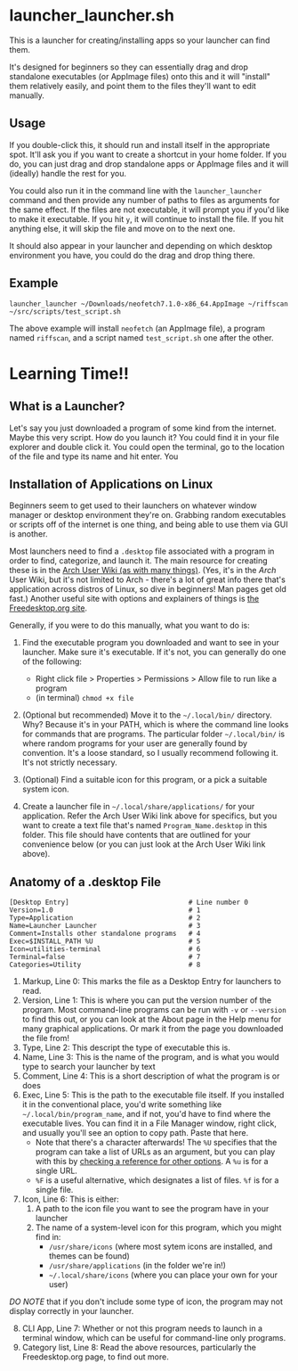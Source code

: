 # launcher_launcher.sh

This is a launcher for creating/installing apps so your launcher can find them.

It's designed for beginners so they can essentially drag and drop standalone executables (or AppImage files) onto this and it will "install" them relatively easily, and point them to the files they'll want to edit manually.

## Usage

If you double-click this, it should run and install itself in the appropriate spot. It'll ask you if you want to create a shortcut in your home folder. If you do, you can just drag and drop standalone apps or AppImage files and it will (ideally) handle the rest for you.

You could also run it in the command line with the `launcher_launcher` command and then provide any number of paths to files as arguments for the same effect. If the files are not executable, it will prompt you if you'd like to make it executable. If you hit `y`, it will continue to install the file. If you hit anything else, it will skip the file and move on to the next one.

It should also appear in your launcher and depending on which desktop environment you have, you could do the drag and drop thing there.

## Example

```
launcher_launcher ~/Downloads/neofetch7.1.0-x86_64.AppImage ~/riffscan ~/src/scripts/test_script.sh
```

The above example will install `neofetch` (an AppImage file), a program named `riffscan`, and a script named `test_script.sh` one after the other.

# Learning Time!!

## What is a Launcher?

Let's say you just downloaded a program of some kind from the internet. Maybe this very script. How do you launch it? You could find it in your file explorer and double click it. You could open the terminal, go to the location of the file and type its name and hit enter. You 

## Installation of Applications on Linux

Beginners seem to get used to their launchers on whatever window manager or desktop environment they're on. Grabbing random executables or scripts off of the internet is one thing, and being able to use them via GUI is another.

Most launchers need to find a `.desktop` file associated with a program in order to find, categorize, and launch it. The main resource for creating these is in the [Arch User Wiki (as with many things)](https://wiki.archlinux.org/title/Desktop_entries). (Yes, it's in the *Arch* User Wiki, but it's not limited to Arch - there's a lot of great info there that's application across distros of Linux, so dive in beginners! Man pages get old fast.) Another useful site with options and explainers of things is [the Freedesktop.org site](https://specifications.freedesktop.org/desktop-entry-spec/latest/).

Generally, if you were to do this manually, what you want to do is:

1. Find the executable program you downloaded and want to see in your launcher. Make sure it's executable. If it's not, you can generally do one of the following:
    * Right click file > Properties > Permissions > Allow file to run like a program
    * (in terminal) `chmod +x file`

1. (Optional but recommended) Move it to the `~/.local/bin/` directory. Why? Because it's in your PATH, which is where the command line looks for commands that are programs. The particular folder `~/.local/bin/` is where random programs for your user are generally found by convention. It's a loose standard, so I usually recommend following it. It's not strictly necessary.

1. (Optional) Find a suitable icon for this program, or a pick a suitable system icon.

1. Create a launcher file in `~/.local/share/applications/` for your application. Refer the Arch User Wiki link above for specifics, but you want to create a text file that's named `Program_Name.desktop` in this folder. This file should have contents that are outlined for your convenience below (or you can just look at the Arch User Wiki link above).

## Anatomy of a .desktop File

```
[Desktop Entry]                              # Line number 0
Version=1.0                                  # 1
Type=Application                             # 2
Name=Launcher Launcher                       # 3
Comment=Installs other standalone programs   # 4
Exec=$INSTALL_PATH %U                        # 5
Icon=utilities-terminal                      # 6
Terminal=false                               # 7
Categories=Utility                           # 8
```

1. Markup, Line 0: This marks the file as a Desktop Entry for launchers to read.
2. Version, Line 1: This is where you can put the version number of the program. Most command-line programs can be run with `-v` or `--version` to find this out, or you can look at the About page in the Help menu for many graphical applications. Or mark it from the page you downloaded the file from!
3. Type, Line 2: This descript the type of executable this is.
4. Name, Line 3: This is the name of the program, and is what you would type to search your launcher by text
5. Comment, Line 4: This is a short description of what the program is or does
6. Exec, Line 5: This is the path to the executable file itself. If you installed it in the conventional place, you'd write something like `~/.local/bin/program_name`, and if not, you'd have to find where the executable lives. You can find it in a File Manager window, right click, and usually you'll see an option to copy path. Paste that here.
    * Note that there's a character afterwards! The `%U` specifies that the program can take a list of URLs as an argument, but you can play with this by [checking a reference for other options](https://specifications.freedesktop.org/desktop-entry-spec/latest/exec-variables.html). A `%u` is for a single URL.
    * `%F` is a useful alternative, which designates a list of files. `%f` is for a single file.
7. Icon, Line 6: This is either:
    1. A path to the icon file you want to see the program have in your launcher
    2. The name of a system-level icon for this program, which you might find in:
        * `/usr/share/icons` (where most sytem icons are installed, and themes can be found)
        * `/usr/share/applications` (in the folder we're in!)
        * `~/.local/share/icons` (where you can place your own for your user)

  *DO NOTE* that if you don't include some type of icon, the program may not display correctly in your launcher.

8. CLI App, Line 7: Whether or not this program needs to launch in a terminal window, which can be useful for command-line only programs.
9. Category list, Line 8: Read the above resources, particularly the Freedesktop.org page, to find out more.

